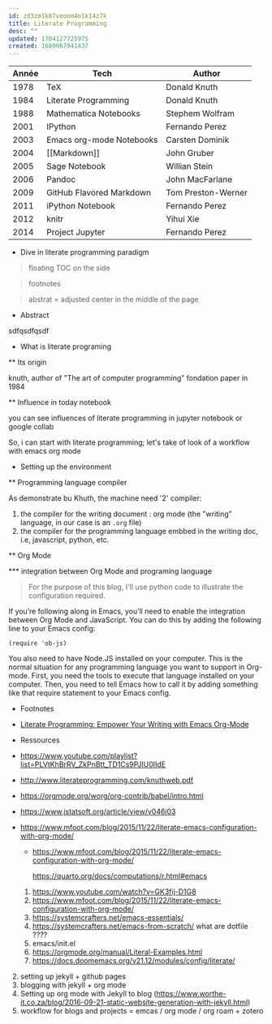 ```yaml
---
id: zd3zm1k87veoom4o1k14z7k
title: Literate Programming
desc: ""
updated: 1704127725975
created: 1689967941437
---
```


| Année | Tech                     | Author             |
| ----- | ------------------------ | ------------------ |
| 1978  | TeX                      | Donald Knuth       |
| 1984  | Literate Programming     | Donald Knuth       |
| 1988  | Mathematica Notebooks    | Stephem Wolfram    |
| 2001  | IPython                  | Fernando Perez     |
| 2003  | Emacs org-mode Notebooks | Carsten Dominik    |
| 2004  | [[Markdown]]             | John Gruber        |
| 2005  | Sage Notebook            | Willian Stein      |
| 2006  | Pandoc                   | John MacFarlane    |
| 2009  | GitHub Flavored Markdown | Tom Preston-Werner |
| 2011  | iPython Notebook         | Fernando Perez     |
| 2012  | knitr                    | Yihui Xie          |
| 2014  | Project Jupyter          | Fernando Perez     |

- Dive in literate programming paradigm

> floating TOC on the side

> footnotes

> abstrat = adjusted center in the middle of the page

- Abstract

sdfqsdfqsdf

- What is literate programing

\*\* Its origin

knuth, author of "The art of computer programming" fondation paper in 1984

\*\* Influence in today notebook

you can see influences of literate programming in jupyter notebook or google collab

So, i can start with literate programming; let's take of look of a workflow with emacs org mode

- Setting up the environment

\*\* Programming language compiler

As demonstrate bu Khuth, the machine need '2' compiler:

1. the compiler for the writing document : org mode (the "writing" language, in our case is an `.org` file)
2. the compiler for the programming language embbed in the writing doc, i.e, javascript, python, etc.

\*\* Org Mode

\*\*\* integration between Org Mode and programing language

> For the purpose of this blog, I'll use python code to illustrate the configuration required.

If you’re following along in Emacs, you’ll need to enable the integration between Org Mode and JavaScript. You can do this by adding the following line to your Emacs config:

```
(require 'ob-js)
```

You also need to have Node.JS installed on your computer. This is the normal situation for any programming language you want to support in Org-mode. First, you need the tools to execute that language installed on your computer. Then, you need to tell Emacs how to call it by adding something like that require statement to your Emacs config.

- Footnotes

* [Literate Programming: Empower Your Writing with Emacs Org-Mode](https://www.worthe-it.co.za/blog/2018-05-28-literate-programming.html)

- Ressources

* https://www.youtube.com/playlist?list=PLVtKhBrRV_ZkPnBtt_TD1Cs9PJlU0IIdE
* http://www.literateprogramming.com/knuthweb.pdf
* https://orgmode.org/worg/org-contrib/babel/intro.html
* https://www.jstatsoft.org/article/view/v046i03
* https://www.mfoot.com/blog/2015/11/22/literate-emacs-configuration-with-org-mode/

  - https://www.mfoot.com/blog/2015/11/22/literate-emacs-configuration-with-org-mode/

    https://quarto.org/docs/computations/r.html#emacs

  1.  https://www.youtube.com/watch?v=GK3fij-D1G8
  2.  https://www.mfoot.com/blog/2015/11/22/literate-emacs-configuration-with-org-mode/
  3.  https://systemcrafters.net/emacs-essentials/
  4.  https://systemcrafters.net/emacs-from-scratch/
      what are dotfile ????
  5.  emacs/init.el
  6.  https://orgmode.org/manual/Literal-Examples.html
  7.  https://docs.doomemacs.org/v21.12/modules/config/literate/

2. setting up jekyll + github pages
3. blogging with jekyll + org mode
4. Setting up org mode with Jekyll to blog (https://www.worthe-it.co.za/blog/2016-09-21-static-website-generation-with-jekyll.html)
5. workflow for blogs and projects = emcas / org mode / org roam + zotero
